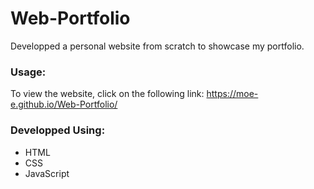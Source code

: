 # Web-Portfolio 

Developped a personal website from scratch to showcase my portfolio.

### Usage: ### 
To view the website, click on the following link: https://moe-e.github.io/Web-Portfolio/ 
### Developped Using: ###
- HTML 
- CSS 
- JavaScript
